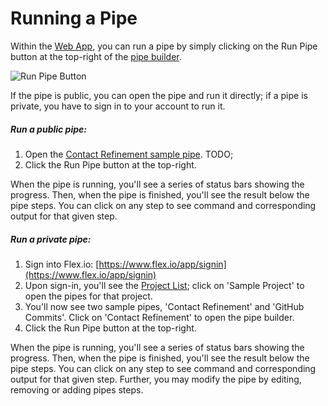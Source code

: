 # Running a Pipe

Within the [Web App](https://www.flex.io/docs/web-app/), you can run a pipe by simply clicking on the Run Pipe button at the top-right of the [pipe builder](https://www.flex.io/docs/web-app/#building-and-running-a-pipe "Pipe Builder").

![Run Pipe Button](https://s3.amazonaws.com/docs-assets/gs-run-button.png "Run Pipe Button")

If the pipe is public, you can open the pipe and run it directly; if a pipe is private, you have to sign in to your account to run it.

##### Run a public pipe:

1. Open the [Contact Refinement sample pipe]().  TODO;
2. Click the Run Pipe button at the top-right.

When the pipe is running, you'll see a series of status bars showing the progress.  Then, when the pipe is finished, you'll see the result below the pipe steps.  You can click on any step to see command and corresponding output for that given step.

##### Run a private pipe:

1. Sign into Flex.io:  [https://www.flex.io/app/signin](https://www.flex.io/app/signin)
2. Upon sign-in, you'll see the [Project List](https://www.flex.io/docs/web-app/#project-list); click on 'Sample Project' to open the pipes for that project.
3. You'll now see two sample pipes, 'Contact Refinement' and 'GitHub Commits'. Click on 'Contact Refinement' to open the pipe builder.
4. Click the Run Pipe button at the top-right.

When the pipe is running, you'll see a series of status bars showing the progress.  Then, when the pipe is finished, you'll see the result below the pipe steps.  You can click on any step to see command and corresponding output for that given step.  Further, you may modify the pipe by editing, removing or adding pipes steps.